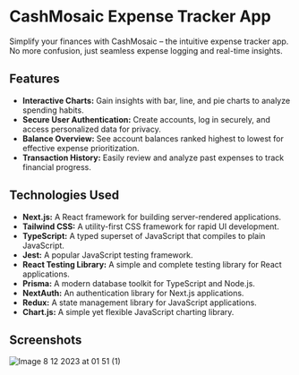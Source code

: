 # CashMosaic Expense Tracker App

Simplify your finances with CashMosaic – the intuitive expense tracker app. No more confusion, just seamless expense logging and real-time insights.

## Features

- **Interactive Charts:** Gain insights with bar, line, and pie charts to analyze spending habits.
- **Secure User Authentication:** Create accounts, log in securely, and access personalized data for privacy.
- **Balance Overview:** See account balances ranked highest to lowest for effective expense prioritization.
- **Transaction History:** Easily review and analyze past expenses to track financial progress.

## Technologies Used

- **Next.js:** A React framework for building server-rendered applications.
- **Tailwind CSS:** A utility-first CSS framework for rapid UI development.
- **TypeScript:** A typed superset of JavaScript that compiles to plain JavaScript.
- **Jest:** A popular JavaScript testing framework.
- **React Testing Library:** A simple and complete testing library for React applications.
- **Prisma:** A modern database toolkit for TypeScript and Node.js.
- **NextAuth:** An authentication library for Next.js applications.
- **Redux:** A state management library for JavaScript applications.
- **Chart.js:** A simple yet flexible JavaScript charting library.

## Screenshots
 ![Image 8 12 2023 at 01 51 (1)](https://github.com/ozergklp/CashMosaic/assets/109994179/196857ad-a7f8-46fc-be10-0cfd9a42d2dc)

